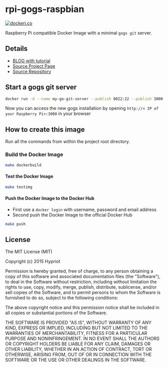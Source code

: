 # rpi-gogs-raspbian

[![dockeri.co](http://dockeri.co/image/hypriot/rpi-gogs-raspbian)](https://registry.hub.docker.com/u/hypriot/rpi-gogs-raspbian/)

Raspberry Pi compatible Docker Image with a minimal `gogs git` server.

## Details
- [BLOG with tutorial](http://blog.hypriot.com/post/run-your-own-github-like-service-with-docker/)
- [Source Project Page](https://github.com/hypriot)
- [Source Repository](https://github.com/hypriot/rpi-gogs-raspbian)

## Start a gogs git server
```bash
docker run -d --name my-go-git-server --publish 8022:22 --publish 3000:3000 --volume `pwd`/gogs-data/:/data hypriot/rpi-gogs-raspbian
```
Now you can access the new gogs installation by opening `http://< IP of your Raspberry Pi>:3000` in your browser

## How to create this image

Run all the commands from within the project root directory.

### Build the Docker Image
```bash
make dockerbuild
```

#### Test the Docker Image
```bash
make testimg
```

#### Push the Docker Image to the Docker Hub
* First use a `docker login` with username, password and email address
* Second push the Docker Image to the official Docker Hub

```bash
make push
```

## License

The MIT License (MIT)

Copyright (c) 2015 Hypriot

Permission is hereby granted, free of charge, to any person obtaining a copy
of this software and associated documentation files (the "Software"), to deal
in the Software without restriction, including without limitation the rights
to use, copy, modify, merge, publish, distribute, sublicense, and/or sell
copies of the Software, and to permit persons to whom the Software is
furnished to do so, subject to the following conditions:

The above copyright notice and this permission notice shall be included in all
copies or substantial portions of the Software.

THE SOFTWARE IS PROVIDED "AS IS", WITHOUT WARRANTY OF ANY KIND, EXPRESS OR
IMPLIED, INCLUDING BUT NOT LIMITED TO THE WARRANTIES OF MERCHANTABILITY,
FITNESS FOR A PARTICULAR PURPOSE AND NONINFRINGEMENT. IN NO EVENT SHALL THE
AUTHORS OR COPYRIGHT HOLDERS BE LIABLE FOR ANY CLAIM, DAMAGES OR OTHER
LIABILITY, WHETHER IN AN ACTION OF CONTRACT, TORT OR OTHERWISE, ARISING FROM,
OUT OF OR IN CONNECTION WITH THE SOFTWARE OR THE USE OR OTHER DEALINGS IN THE
SOFTWARE.
